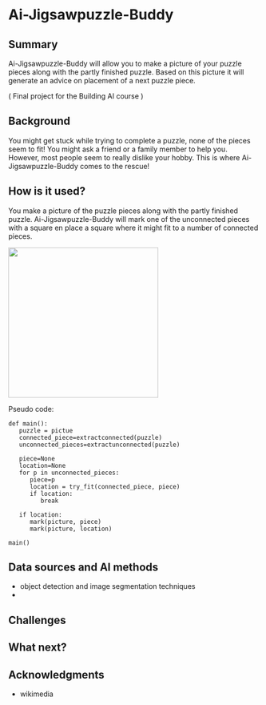 <!-- This is based on the markdown template for the final project of the Building AI course, created by Reaktor Innovations and University of Helsinki -->

# Ai-Jigsawpuzzle-Buddy
## Summary

Ai-Jigsawpuzzle-Buddy will allow you to make a picture of your puzzle pieces along with the partly finished puzzle. Based on this picture it will generate an advice on placement of a next puzzle piece.

( Final project for the Building AI course )

## Background

You might get stuck while trying to complete a puzzle, none of the pieces seem to fit! You might ask a friend or a family member to help you. However, most people seem to really dislike your hobby. This is where Ai-Jigsawpuzzle-Buddy comes to the rescue!

## How is it used?

You make a picture of the puzzle pieces along with the partly finished puzzle. Ai-Jigsawpuzzle-Buddy will mark one of the unconnected pieces with a square en place a square where it might fit to a number of connected pieces.

<img src="https://upload.wikimedia.org/wikipedia/commons/thumb/c/c4/Jigsaw_puzzle_solving_2.jpg/960px-Jigsaw_puzzle_solving_2.jpg" width="300">

Pseudo code:
```
def main():
   puzzle = pictue
   connected_piece=extractconnected(puzzle)
   unconnected_pieces=extractunconnected(puzzle)

   piece=None
   location=None
   for p in unconnected_pieces:
      piece=p
      location = try_fit(connected_piece, piece)
      if location:
         break

   if location:
      mark(picture, piece)
      mark(picture, location)

main()
```

## Data sources and AI methods
* object detection and image segmentation techniques
* 

## Challenges

## What next?

## Acknowledgments
* wikimedia


